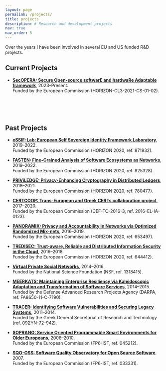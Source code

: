 ```yaml
---
layout: page
permalink: /projects/
title: projects
description: # Research and development projects
nav: true
nav_order: 5
---
```


<!-- Quick Navigation
<div class="projects-navigation" style="margin-bottom: 2rem; padding: 1rem; background-color: var(--global-card-bg-color); border-radius: 8px;">
  <strong>Jump to:</strong>
  <span onclick="document.getElementById('current').scrollIntoView({behavior: 'smooth'})" style="cursor: pointer; color: var(--global-theme-color); margin: 0 0.5rem; text-decoration: underline;">Current Projects</span> |
  <span onclick="document.getElementById('past').scrollIntoView({behavior: 'smooth'})" style="cursor: pointer; color: var(--global-theme-color); margin: 0 0.5rem; text-decoration: underline;">Past Projects</span>
</div> -->

Over the years I have been involved in several EU and US funded R&D projects.

## <span id="current">Current Projects</span>

- **[SecOPERA: Secure Open-source softwarE and hardwaRe Adaptable framework](https://secopera.eu/)**,
  2023–Present.  
  Funded by the European Commission (HORIZON-CL3-2021-CS-01-02).

<div style="width: 100%; height: 3px; background: linear-gradient(to right, transparent, var(--global-theme-color), transparent); margin: 3rem 0;"></div>

## <span id="past">Past Projects</span>

- **[eSSIF-Lab: European Self Sovereign Identity Framework Laboratory](https://cordis.europa.eu/project/id/871932)**,
  2019–2022.  
  Funded by the European Commission (HORIZON 2020, ref. 871932).

- **[FASTEN: Fine-Grained Analysis of Software Ecosystems as Networks](https://www.fasten-project.eu/)**,
  2019–2022.  
  Funded by the European Commission (HORIZON 2020, ref. 825328).

- **[PRIViLEDGE: Privacy-Enhancing Cryptography in Distributed Ledgers](http://priviledge-project.eu/)**,
  2018–2021.  
  Funded by the European Commission (HORIZON 2020, ref. 780477).

- **[CERTCOOP: Trans-European and Greek CERTs collaboration project](http://certcoop.eu/)**,
  2017–2020.  
  Funded by the European Commission (CEF-TC-2016-3, ref. 2016-EL-IA-0123).

- **[PANORAMIX: Privacy and Accountability in Networks via Optimized Randomized Mix-nets](https://panoramix-project.eu/)**,
  2016–2019.  
  Funded by the European Commission (HORIZON 2020, ref. 653497).

- **[TREDISEC: Trust-aware, Reliable and Distributed Information Security in the Cloud](http://www.tredisec.eu/)**,
  2016–2018.  
  Funded by the European Commission (HORIZON 2020, ref. 644412).

- **[Virtual Private Social Networks](http://nsl.cs.columbia.edu/projects/vpsn/)**,
  2014–2016.  
  Funded by the National Science Foundation (NSF, ref. 1318415).

- **[MEERKATS: Maintaining Enterprise Resiliency via Kaleidoscopic Adaptation and Transformation of Software Services](http://nsl.cs.columbia.edu/projects/meerkats/)**,
  2014–2015.  
  Funded by the Defense Advanced Research Projects Agency (DARPA, ref. FA8650-11-C-7190).

- **[TRACER: Identifying Software Vulnerabilities and Securing Legacy Systems](http://www.tracer-project.gr/)**,
  2011–2014.  
  Funded by the Greek General Secretariat of Research and Technology (ref. 09ΣΥΝ-72-942).

- **[SOPRANO: Service Oriented Programmable Smart Environments for Older Europeans](http://cordis.europa.eu/project/rcn/80527_en.html)**, 2008–2010.  
  Funded by the European Commission (FP6-IST, ref. 045212).

- **[SQO-OSS: Software Quality Observatory for Open Source Software](http://cordis.europa.eu/project/rcn/79362_en.html)**. 2007.  
  Funded by the European Commission (FP6-IST, ref. 033331).
